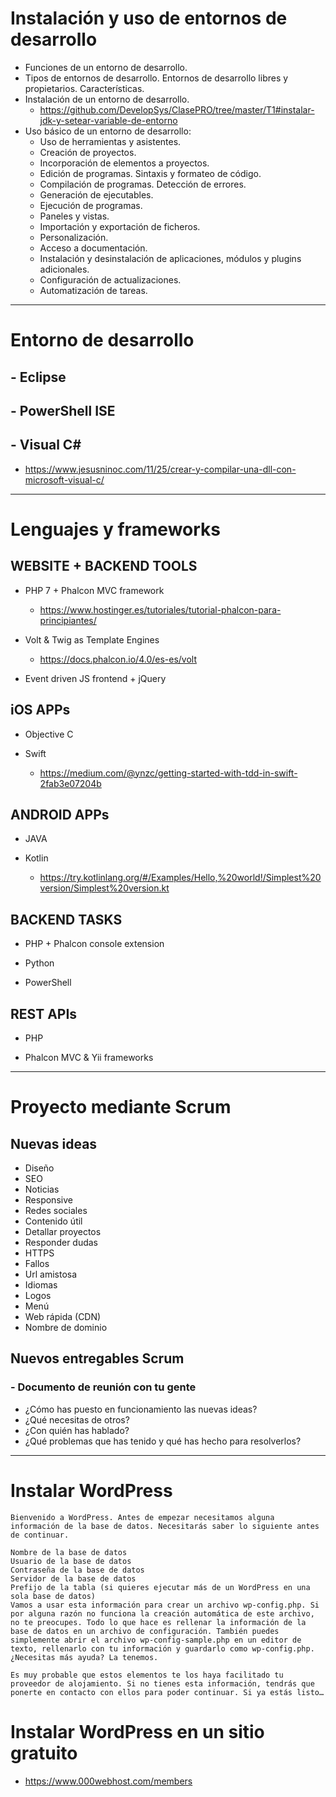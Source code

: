 # Instalación y uso de entornos de desarrollo
- Funciones de un entorno de desarrollo.
- Tipos de entornos de desarrollo. Entornos de desarrollo libres y propietarios. Características.
- Instalación de un entorno de desarrollo.
  * https://github.com/DevelopSys/ClasePRO/tree/master/T1#instalar-jdk-y-setear-variable-de-entorno
- Uso básico de un entorno de desarrollo:
  - Uso de herramientas y asistentes.
  - Creación de proyectos.
  - Incorporación de elementos a proyectos.
  - Edición de programas. Sintaxis y formateo de código.
  - Compilación de programas. Detección de errores.
  - Generación de ejecutables.
  - Ejecución de programas.
  - Paneles y vistas.
  - Importación y exportación de ficheros.
  - Personalización.
  - Acceso a documentación.
  - Instalación y desinstalación de aplicaciones, módulos y plugins adicionales.
  - Configuración de actualizaciones.
  - Automatización de tareas.

-----------------------------

# Entorno de desarrollo

## - Eclipse

## - PowerShell ISE

## - Visual C#
  * https://www.jesusninoc.com/11/25/crear-y-compilar-una-dll-con-microsoft-visual-c/

-----------------------------

# Lenguajes y frameworks

## WEBSITE + BACKEND TOOLS

- PHP 7 + Phalcon MVC framework
  * https://www.hostinger.es/tutoriales/tutorial-phalcon-para-principiantes/

- Volt & Twig as Template Engines
  * https://docs.phalcon.io/4.0/es-es/volt

- Event driven JS frontend + jQuery

## iOS APPs

- Objective C

- Swift 
  * https://medium.com/@ynzc/getting-started-with-tdd-in-swift-2fab3e07204b

## ANDROID APPs

- JAVA

- Kotlin 
  * https://try.kotlinlang.org/#/Examples/Hello,%20world!/Simplest%20version/Simplest%20version.kt

## BACKEND TASKS

- PHP + Phalcon console extension

- Python

- PowerShell

## REST APIs

- PHP

- Phalcon MVC & Yii frameworks

-----------------------------

# Proyecto mediante Scrum 

## Nuevas ideas
- Diseño
- SEO
- Noticias
- Responsive
- Redes sociales
- Contenido útil
- Detallar proyectos
- Responder dudas
- HTTPS
- Fallos
- Url amistosa
- Idiomas
- Logos
- Menú
- Web rápida (CDN)
- Nombre de dominio

## Nuevos entregables Scrum

### - Documento de reunión con tu gente
 - ¿Cómo has puesto en funcionamiento las nuevas ideas?
 - ¿Qué necesitas de otros?
 - ¿Con quién has hablado?
 - ¿Qué problemas que has tenido y qué has hecho para resolverlos?

-----------------------------

# Instalar WordPress
```
Bienvenido a WordPress. Antes de empezar necesitamos alguna información de la base de datos. Necesitarás saber lo siguiente antes de continuar.

Nombre de la base de datos
Usuario de la base de datos
Contraseña de la base de datos
Servidor de la base de datos
Prefijo de la tabla (si quieres ejecutar más de un WordPress en una sola base de datos)
Vamos a usar esta información para crear un archivo wp-config.php. Si por alguna razón no funciona la creación automática de este archivo, no te preocupes. Todo lo que hace es rellenar la información de la base de datos en un archivo de configuración. También puedes simplemente abrir el archivo wp-config-sample.php en un editor de texto, rellenarlo con tu información y guardarlo como wp-config.php. ¿Necesitas más ayuda? La tenemos.

Es muy probable que estos elementos te los haya facilitado tu proveedor de alojamiento. Si no tienes esta información, tendrás que ponerte en contacto con ellos para poder continuar. Si ya estás listo…
```

# Instalar WordPress en un sitio gratuito
* https://www.000webhost.com/members
